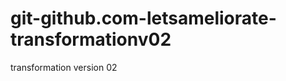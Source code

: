 git-github.com-letsameliorate-transformationv02
===============================================

transformation version 02
